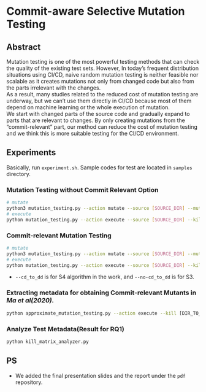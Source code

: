 # Commit-aware Selective Mutation Testing

## Abstract

Mutation testing is one of the most powerful testing methods that can check the quality of the existing test sets. However, In today’s frequent distribution situations using CI/CD, naive random mutation testing is neither feasible nor scalable as it creates mutations not only from changed code but also from the parts irrelevant with the changes.  
As a result, many studies related to the reduced cost of mutation testing are underway, but we can’t use them directly in CI/CD because most of them depend on machine learning or the whole execution of mutation.  
We start with changed parts of the source code and gradually expand to parts that are relevant to changes. By only creating mutations from the “commit-relevant” part, our method can reduce the cost of mutation testing and we think this is more suitable testing for the CI/CD environment.

## Experiments

Basically, run `experiment.sh`. Sample codes for test are located in `samples` directory.

### Mutation Testing without Commit Relevant Option
```bash
# mutate
python3 mutation_testing.py --action mutate --source [SOURCE_DIR] --mutants [DIR_TO_SAVE_MUTANTS] 
# execute
python mutation_testing.py --action execute --source [SOURCE_DIR] --kill [DIR_TO_SAVE_TEST_METADATA] 
```

### Commit-relevant Mutation Testing
```bash
# mutate
python3 mutation_testing.py --action mutate --source [SOURCE_DIR] --mutants [DIR_TO_SAVE_MUTANTS] --commit_aware --parent [PARENT_COMMIT_HASH] --child [CHILD_COMMIT_HASH] --cd_to_dd | --no-cd_to_dd
# execute
python mutation_testing.py --action execute --source [SOURCE_DIR] --kill [DIR_TO_SAVE_TEST_METADATA] --commit_aware  --parent [PARENT_COMMIT_HASH] --child [CHILD_COMMIT_HASH] --cd_to_dd | --no-cd_to_dd
```
- `--cd_to_dd` is for S4 algorithm in the work, and `--no-cd_to_dd` is for S3.

### Extracting metadata for obtaining Commit-relevant Mutants in *Ma et al(2020).*
```bash
python approximate_mutation_testing.py --action execute --kill [DIR_TO_SAVE_TEST_METADATA --parent [PARENT_COMMIT_HASH] --child [CHILD_COMMIT_HASH] --diff [DIFF_FILE_PATH] --pre_commit [PRE_COMMIT_SOURCE_PATH] --post_commit [POST_COMMIT_SOURCE_PATH]
```

### Analyze Test Metadata(Result for RQ1)
```bash
python kill_matrix_analyzer.py
```

## PS
- We added the final presentation slides and the report under the `pdf` repository.
